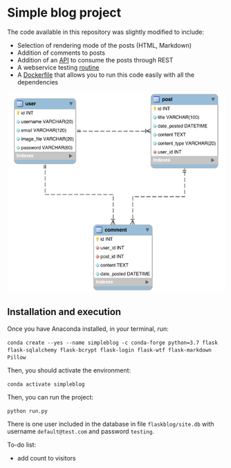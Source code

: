 # Simple blog project

The code available in this repository was slightly modified to include:
- Selection of rendering mode of the posts (HTML, Markdown)
- Addition of comments to posts
- Addition of an [API](./flaskblog/routesapi.py) to consume the posts through REST
- A webservice testing [routine](./testwebservice.py)
- A [Dockerfile](./resources/Dockerfile) that allows you to run this code easily with all the dependencies

![Database model](./resources/db-model.svg)

## Installation and execution

Once you have Anaconda installed, in your terminal, run:

```conda create --yes --name simpleblog -c conda-forge python=3.7 flask flask-sqlalchemy flask-bcrypt flask-login flask-wtf flask-markdown Pillow```

Then, you should activate the environment:

```conda activate simpleblog```

Then, you can run the project:

```python run.py```

There is one user included in the database in file `flaskblog/site.db` with username `default@test.com` and password `testing`.

To-do list:
- add count to visitors
